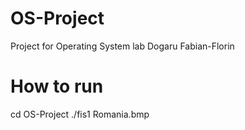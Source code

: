# OS-Project
Project for Operating System lab
Dogaru Fabian-Florin

# How to run
cd OS-Project
./fis1 Romania.bmp